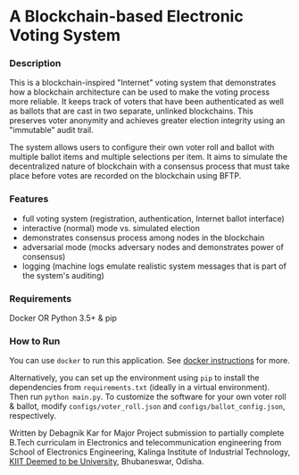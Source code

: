 # A Blockchain-based Electronic Voting System

### Description
This is a blockchain-inspired "Internet" voting system that demonstrates how a blockchain architecture can be used to make the voting process more reliable. It keeps track of voters that have been authenticated as well as ballots that are cast in two separate, unlinked blockchains. This preserves voter anonymity and achieves greater election integrity using an "immutable" audit trail. 

The system allows users to configure their own voter roll and ballot with multiple ballot items and multiple selections per item. It aims to simulate the decentralized nature of blockchain with a consensus process that must take place before votes are recorded on the blockchain using BFTP.

### Features
- full voting system (registration, authentication, Internet ballot interface)
- interactive (normal) mode vs. simulated election
- demonstrates consensus process among nodes in the blockchain
- adversarial mode (mocks adversary nodes and demonstrates power of consensus)
- logging (machine logs emulate realistic system messages that is part of the system's auditing)

### Requirements
Docker OR Python 3.5+ & pip

### How to Run
You can use `docker` to run this application. See [docker instructions](https://github.com/Debagnik/voting_on_Blockchain/blob/master/README.Docker.md) for more.

Alternatively, you can set up the environment using `pip` to install the dependencies from `requirements.txt` (ideally in a virtual environment).
Then run `python main.py`. To customize the software for your own voter roll & ballot, modify `configs/voter_roll.json` and `configs/ballot_config.json`, respectively.

Written by Debagnik Kar for Major Project submission to partially complete B.Tech curriculam in Electronics and telecommunication engineering from School of Electronics Engineering, Kalinga Institute of Industrial Technology, [KIIT Deemed to be University](https://electronics.kiit.ac.in/), Bhubaneswar, Odisha.